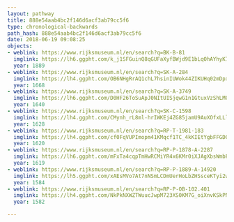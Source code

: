 ```yaml
---
layout: pathway
title: 888e54aab4bc2f146d6acf3ab79cc5f6
type: chronological-backwards
path_hash: 888e54aab4bc2f146d6acf3ab79cc5f6
date: 2018-06-19 09:08:25
objects:
- weblink: https://www.rijksmuseum.nl/en/search?q=BK-B-81
  imglink: https://lh6.ggpht.com/k_j1SFGuinQ8qGUFaXyfBWjd9E1bLqOhAYhyK7ikmYVRkv_g0lPdkXkTK6ETjU-P-avO6X5rgSlUDN_ql_sb4SsKMtCy=s200
  year: 1889
- weblink: https://www.rijksmuseum.nl/en/search?q=SK-A-284
  imglink: https://lh4.ggpht.com/OB6NHgRrAQ1chL7hsinIUWok44ZIKUHq02mDpxXO-fEadzPM3ID703ulCubABwbM7Mt0ZJA6sHQcqu91KeE-kI3JmUs=s200
  year: 1668
- weblink: https://www.rijksmuseum.nl/en/search?q=SK-A-3749
  imglink: https://lh6.ggpht.com/D0HF26ToSuApJ0NItUISjqwG1n1GtuxVzShLM04Qdv6wJZCf9i33DN0DL2e04fjsFUwCC3BZjuOJm3qO0OrsamfJ7eo=s200
  year: 1640
- weblink: https://www.rijksmuseum.nl/en/search?q=SK-C-1598
  imglink: https://lh4.ggpht.com/CMynh_rL8ml-hrIWKEj4ZG85jamU9AuXOfxLLlh1T9a93V5cqiDvcXILYbRyzEp8HcD4jKNROQJckFpD3o_CPM6sd3RU=s200
  year: 1628
- weblink: https://www.rijksmuseum.nl/en/search?q=RP-T-1981-183
  imglink: https://lh4.ggpht.com/cf0FqVUPImopm41KMqcf1TC_4kKIEtYgbFFGDOorFRzizL2sYASkanqkO1OBQEpPaX0eBxfNn2Sj4Zo5K04SCsve9is=s200
  year: 1620
- weblink: https://www.rijksmuseum.nl/en/search?q=RP-P-1878-A-2287
  imglink: https://lh6.ggpht.com/mFxTa4cqpTmHwRCMiYR4x6KMr0iXJAgXbsWmbPRa5sbLxbmYQqmE9MBuwBlyzpJgvqmhRok2zKswiSG-Hys0_ynYqgrw=s200
  year: 1619
- weblink: https://www.rijksmuseum.nl/en/search?q=RP-P-1889-A-14920
  imglink: https://lh5.ggpht.com/xAEsMVo7At7nNSmLCDmUerHoLbZHSsceKTyi2wMeulo2Q9QErPumfakADJNJGc7cnLRLIWf07upiJjHs6xslYYBo61k=s200
  year: 1584
- weblink: https://www.rijksmuseum.nl/en/search?q=RP-P-OB-102.401
  imglink: https://lh4.ggpht.com/NkPkNXWZTWuucJwpM723XS0KM7G_oiXnvKSkPN_oIioU8V7wsPsl2PfOirTcaQgpx3yk2NbIx_VXyNqD9coRhyBFh864=s200
  year: 1582

---
```

